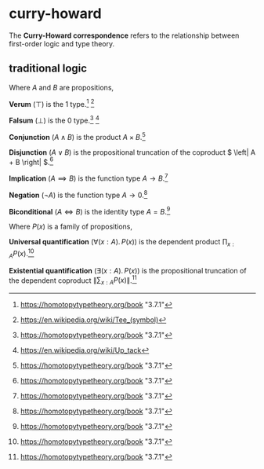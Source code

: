 # curry-howard

The **Curry-Howard correspondence** refers to the relationship between
first-order logic and type theory.

## traditional logic

Where $A$ and $B$ are propositions,

**Verum** ($\top$) is the $1$ type.[^1] [^2]

**Falsum** ($\bot$) is the $0$ type.[^1] [^3]

**Conjunction** ($A \wedge B$) is the product $A \times B$.[^1]

**Disjunction** ($A \vee B$) is the propositional truncation of the coproduct $
\left\| A + B \right\| $.[^1]

**Implication** ($A \implies B$) is the function type $A \to B$.[^1]

**Negation** ($\neg A$) is the function type $A \to 0$.[^1]

**Biconditional** ($A \iff B$) is the identity type $A = B$.[^1]

Where $P(x)$ is a family of propositions,

<!-- prettier-ignore -->
**Universal quantification** ($\forall (x: A).\,P(x)$) is the dependent
product $\prod_{x: A} P(x)$.[^1]

<!-- prettier-ignore -->
**Existential quantification** ($\exists (x: A).\,P(x)$) 
is the propositional truncation of the dependent coproduct
$\left\| \sum_{x: A} P(x) \right\|$.[^1]

[^1]: https://homotopytypetheory.org/book "3.7.1"
[^2]: https://en.wikipedia.org/wiki/Tee_(symbol)
[^3]: https://en.wikipedia.org/wiki/Up_tack
